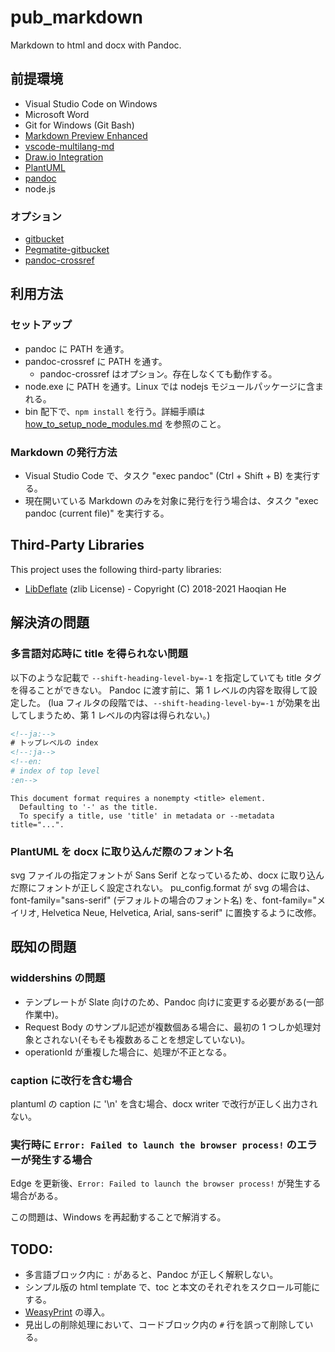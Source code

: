 # pub_markdown

Markdown to html and docx with Pandoc.

## 前提環境

+ Visual Studio Code on Windows
+ Microsoft Word
+ Git for Windows (Git Bash)
+ [Markdown Preview Enhanced](https://marketplace.visualstudio.com/items?itemName=shd101wyy.markdown-preview-enhanced)
+ [vscode-multilang-md](https://marketplace.visualstudio.com/items?itemName=TetsuoHonda.vscode-multilang-md)
+ [Draw.io Integration](https://marketplace.visualstudio.com/items?itemName=hediet.vscode-drawio)
+ [PlantUML](https://marketplace.visualstudio.com/items?itemName=jebbs.plantuml)
+ [pandoc](https://github.com/jgm/pandoc)
+ node.js

### オプション

+ [gitbucket](https://github.com/gitbucket/gitbucket)
+ [Pegmatite-gitbucket](https://chromewebstore.google.com/detail/pegmatite-gitbucket/gkdjfofhecooaojkhbohidojebbpcene?pli=1)
+ [pandoc-crossref](https://github.com/lierdakil/pandoc-crossref)

## 利用方法

### セットアップ

+ pandoc に PATH を通す。
+ pandoc-crossref に PATH を通す。
  + pandoc-crossref はオプション。存在しなくても動作する。
+ node.exe に PATH を通す。Linux では nodejs モジュールパッケージに含まれる。
+ bin 配下で、`npm install` を行う。詳細手順は [how_to_setup_node_modules.md](bin/how_to_setup_node_modules.md) を参照のこと。

### Markdown の発行方法

+ Visual Studio Code で、タスク "exec pandoc" (Ctrl + Shift + B) を実行する。
+ 現在開いている Markdown のみを対象に発行を行う場合は、タスク "exec pandoc (current file)" を実行する。

## Third-Party Libraries

This project uses the following third-party libraries:

+ [LibDeflate](https://github.com/SafeteeWoW/LibDeflate) (zlib License) - Copyright (C) 2018-2021 Haoqian He

## 解決済の問題

### 多言語対応時に title を得られない問題

以下のような記載で `--shift-heading-level-by=-1` を指定していても title タグを得ることができない。
Pandoc に渡す前に、第 1 レベルの内容を取得して設定した。
(lua フィルタの段階では、`--shift-heading-level-by=-1` が効果を出してしまうため、第 1 レベルの内容は得られない。)

```html
<!--ja:-->
# トップレベルの index
<!--:ja-->
<!--en:
# index of top level
:en-->
```

```text
This document format requires a nonempty <title> element.
  Defaulting to '-' as the title.
  To specify a title, use 'title' in metadata or --metadata title="...".
```

### PlantUML を docx に取り込んだ際のフォント名

svg ファイルの指定フォントが Sans Serif となっているため、docx に取り込んだ際にフォントが正しく設定されない。
pu_config.format が svg の場合は、font-family="sans-serif" (デフォルトの場合のフォント名) を、font-family="メイリオ, Helvetica Neue, Helvetica, Arial, sans-serif" に置換するように改修。

## 既知の問題

### widdershins の問題

+ テンプレートが Slate 向けのため、Pandoc 向けに変更する必要がある(一部作業中)。
+ Request Body のサンプル記述が複数個ある場合に、最初の 1 つしか処理対象とされない(そもそも複数あることを想定していない)。
+ operationId が重複した場合に、処理が不正となる。

### caption に改行を含む場合

plantuml の caption に '\n' を含む場合、docx writer で改行が正しく出力されない。

### 実行時に `Error: Failed to launch the browser process!` のエラーが発生する場合

Edge を更新後、`Error: Failed to launch the browser process!` が発生する場合がある。

この問題は、Windows を再起動することで解消する。

## TODO:

+ 多言語ブロック内に `:` があると、Pandoc が正しく解釈しない。
+ シンプル版の html template で、toc と本文のそれぞれをスクロール可能にする。
+ [WeasyPrint](https://github.com/Kozea/WeasyPrint) の導入。
+ 見出しの削除処理において、コードブロック内の `#` 行を誤って削除している。
